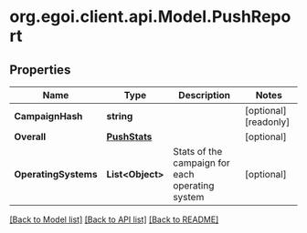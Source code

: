 
# org.egoi.client.api.Model.PushReport

## Properties

Name | Type | Description | Notes
------------ | ------------- | ------------- | -------------
**CampaignHash** | **string** |  | [optional] [readonly] 
**Overall** | [**PushStats**](PushStats.md) |  | [optional] 
**OperatingSystems** | **List&lt;Object&gt;** | Stats of the campaign for each operating system | [optional] 

[[Back to Model list]](../README.md#documentation-for-models)
[[Back to API list]](../README.md#documentation-for-api-endpoints)
[[Back to README]](../README.md)

